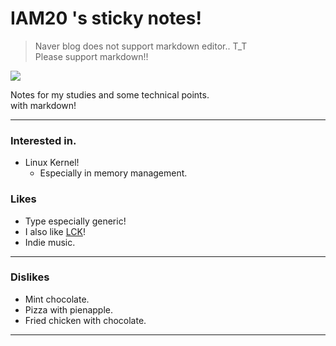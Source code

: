 # IAM20 's sticky notes!
> Naver blog does not support markdown editor.. T_T <br>
> Please support markdown!!
> 

<img src = "./img/">

Notes for my studies and some technical points.<br>
with markdown! <br>

-------------

### Interested in.
* Linux Kernel!
  * Especially in memory management.

### Likes
* Type especially generic!
* I also like [LCK]()!
* Indie music.

-------------

### Dislikes
* Mint chocolate.
* Pizza with pienapple.
* Fried chicken with chocolate.

-------------
